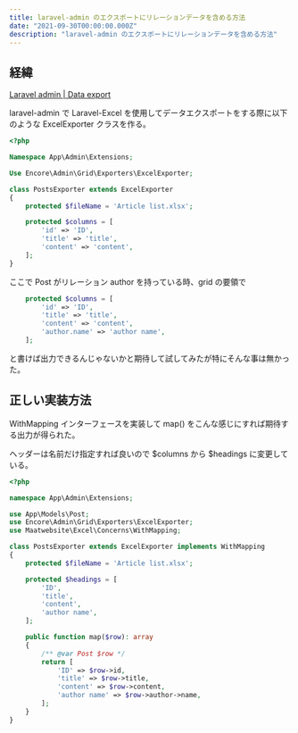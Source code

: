 ```yaml
---
title: laravel-admin のエクスポートにリレーションデータを含める方法
date: "2021-09-30T00:00:00.000Z"
description: "laravel-admin のエクスポートにリレーションデータを含める方法"
---
```

## 経緯
[Laravel admin | Data export](https://laravel-admin.org/docs/en/model-grid-export#Laravel-Excel%20v3.*)

laravel-admin で Laravel-Excel を使用してデータエクスポートをする際に以下のような ExcelExporter クラスを作る。

```php
<?php

Namespace App\Admin\Extensions;

Use Encore\Admin\Grid\Exporters\ExcelExporter;

class PostsExporter extends ExcelExporter
{
    protected $fileName = 'Article list.xlsx';

    protected $columns = [
        'id' => 'ID',
        'title' => 'title',
        'content' => 'content',
    ];
}
```

ここで Post がリレーション author を持っている時、grid の要領で

```php
    protected $columns = [
        'id' => 'ID',
        'title' => 'title',
        'content' => 'content',
        'author.name' => 'author name',
    ];
```

と書けば出力できるんじゃないかと期待して試してみたが特にそんな事は無かった。

## 正しい実装方法
WithMapping インターフェースを実装して map() をこんな感じにすれば期待する出力が得られた。

ヘッダーは名前だけ指定すれば良いので $columns から $headings に変更している。

```php
<?php

namespace App\Admin\Extensions;

use App\Models\Post;
use Encore\Admin\Grid\Exporters\ExcelExporter;
use Maatwebsite\Excel\Concerns\WithMapping;

class PostsExporter extends ExcelExporter implements WithMapping
{
    protected $fileName = 'Article list.xlsx';

    protected $headings = [
        'ID',
        'title',
        'content',
        'author name',
    ];

    public function map($row): array
    {
        /** @var Post $row */
        return [
            'ID' => $row->id,
            'title' => $row->title,
            'content' => $row->content,
            'author name' => $row->author->name,
        ];
    }
}
```
